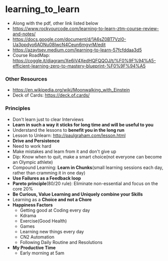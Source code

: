 # learning_to_learn

* Along with the pdf, other link listed below
* https://www.rockyourcode.com/learning-to-learn-ztm-course-review-and-notes/
* https://docs.google.com/document/d/1A6sZ0BT7Vzl0-Ua3ppdyo6AONu08IwcN4Ceun6mgyrM/edit
* https://azaytsev.medium.com/learning-to-learn-57fcfddaa3d5
* Course RoadMap: https://coggle.it/diagram/Xe6iV4XedHQFQQOJ/t/%F0%9F%94%A5-efficient-learning-zero-to-mastery-blueprint-%F0%9F%94%A5

### Other Resources

* https://en.wikipedia.org/wiki/Moonwalking_with_Einstein
* Deck of Cards: https://deck.of.cards/

### Principles

* Don't learn just to clear Interviews
* **Learn in such a way it sticks for long time and will be useful to you**
* Understand the lessons to **benefit you in the long run**
* Lesson to Unlearn: http://paulgraham.com/lesson.html
* **Drive and Persistence**
* Need to work hard
* Make mistakes and learn from it and don't give up
* Dip: Know when to quit, make a smart choice(not everyone can become an Olympic athlete)
* Compound Learning: **Learn in Chunks**(small learning sessions each day, rather than cramming it in one day)
* **Use Failures as a Feedback loop**
* **Pareto principle**(80/20 rule): Eliminate non-essential and focus on the core 20%
* **Be Curious, Value Learning and Uniquely combine your Skills**
* Learning as a **Choice and not a Chore**
* **Happiness Factors**
  * Getting good at Coding every day
  * Kdrama
  * Exercise(Good Health)
  * Games
  * Learning new things every day
  * CN2 Automation
  * Following Daily Routine and Resolutions
* **My Productive Time**
  * Early morning at 5am